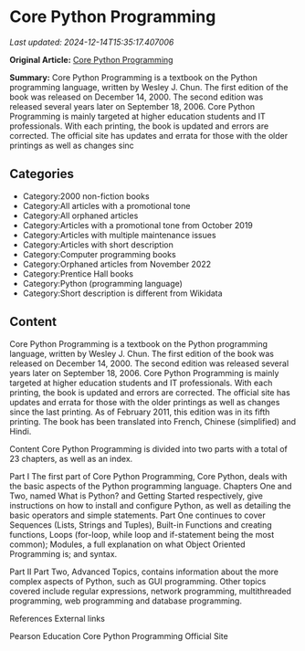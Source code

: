 # Core Python Programming

_Last updated: 2024-12-14T15:35:17.407006_

**Original Article:** [Core Python Programming](https://en.wikipedia.org/wiki/Core_Python_Programming)

**Summary:** Core Python Programming is a textbook on the Python programming language, written by Wesley J. Chun. The first edition of the book was released on December 14, 2000. The second edition was released several years later on September 18, 2006. Core Python Programming is mainly targeted at higher education students and IT professionals.
With each printing, the book is updated and errors are corrected. The official site has updates and errata for those with the older printings as well as changes sinc

## Categories
- Category:2000 non-fiction books
- Category:All articles with a promotional tone
- Category:All orphaned articles
- Category:Articles with a promotional tone from October 2019
- Category:Articles with multiple maintenance issues
- Category:Articles with short description
- Category:Computer programming books
- Category:Orphaned articles from November 2022
- Category:Prentice Hall books
- Category:Python (programming language)
- Category:Short description is different from Wikidata

## Content

Core Python Programming is a textbook on the Python programming language, written by Wesley J. Chun. The first edition of the book was released on December 14, 2000. The second edition was released several years later on September 18, 2006. Core Python Programming is mainly targeted at higher education students and IT professionals.
With each printing, the book is updated and errors are corrected. The official site has updates and errata for those with the older printings as well as changes since the last printing. As of February 2011, this edition was in its fifth printing.
The book has been translated into French, Chinese (simplified) and Hindi.

Content
Core Python Programming is divided into two parts with a total of 23 chapters, as well as an index.

Part I
The first part of Core Python Programming, Core Python, deals with the basic aspects of the Python programming language. Chapters One and Two, named What is Python? and Getting Started respectively, give instructions on how to install and configure Python, as well as detailing the basic operators and simple statements. Part One continues to cover Sequences (Lists, Strings and Tuples), Built-in Functions and creating functions, Loops (for-loop, while loop and if-statement being the most common); Modules, a full explanation on what Object Oriented Programming is; and syntax.

Part II
Part Two, Advanced Topics, contains information about the more complex aspects of Python, such as GUI programming. Other topics covered include regular expressions, network programming, multithreaded programming, web programming and database programming.

References
External links

Pearson Education
Core Python Programming Official Site